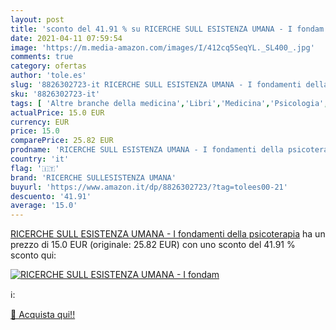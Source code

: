 ```yaml
---
layout: post
title: 'sconto del 41.91 % su RICERCHE SULL ESISTENZA UMANA - I fondam  '
date: 2021-04-11 07:59:54
image: 'https://m.media-amazon.com/images/I/412cq5SeqYL._SL400_.jpg'
comments: true
category: ofertas
author: 'tole.es'
slug: '8826302723-it RICERCHE SULL ESISTENZA UMANA - I fondamenti della...'
sku: '8826302723-it'
tags: [ 'Altre branche della medicina','Libri','Medicina','Psicologia','Psicologia clinica','Psicoterapia','Scienze, tecnologia e medicina','Società e scienze sociali','ricerche sullesistenza umana', ]
actualPrice: 15.0 EUR
currency: EUR
price: 15.0
comparePrice: 25.82 EUR
prodname: 'RICERCHE SULL ESISTENZA UMANA - I fondamenti della psicoterapia'
country: 'it'
flag: '🇮🇹'
brand: 'RICERCHE SULLESISTENZA UMANA'
buyurl: 'https://www.amazon.it/dp/8826302723/?tag=tolees00-21'
descuento: '41.91'
average: '15.0'
---
```


[RICERCHE SULL ESISTENZA UMANA - I fondamenti della psicoterapia](https://www.amazon.it/dp/8826302723/?tag=tolees00-21) ha un prezzo di 15.0 EUR (originale: 25.82 EUR) con uno sconto del 41.91 % sconto qui:

[![RICERCHE SULL ESISTENZA UMANA - I fondam](https://m.media-amazon.com/images/I/412cq5SeqYL._SL400_.jpg)](https://www.amazon.it/dp/8826302723/?tag=tolees00-21)

ℹ️:


[🛒 Acquista qui!!](https://www.amazon.it/dp/8826302723/?tag=tolees00-21)

